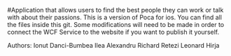 #Application that allows users to find the best people they can work or talk with about their passions.
This is a version of Poca for ios.
You can find all the files inside this git.
Some modifications will need to be made in order to connect the WCF Service to the website if you want to publish it yourself.

Authors:
Ionut Danci-Bumbea
Ilea Alexandru
Richard Retezi
Leonard Hirja
